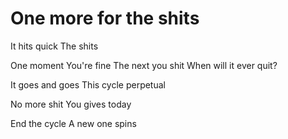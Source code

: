 # One more for the shits
It hits quick
The shits

One moment
You're fine
The next you shit
When will it ever quit?

It goes and goes
This cycle perpetual

No more shit
You gives today

End the cycle
A new one spins